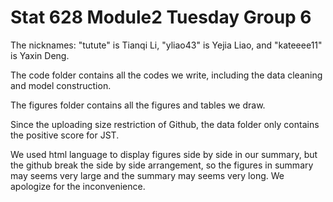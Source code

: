 # Stat 628 Module2 Tuesday Group 6

The nicknames: "tutute" is Tianqi Li, "yliao43" is Yejia Liao, and "kateeee11" is Yaxin Deng.

The code folder contains all the codes we write, including the data cleaning and model construction.

The figures folder contains all the figures and tables we draw.

Since the uploading size restriction of Github, the data folder only contains the positive score for JST.


We used html language to display figures side by side in our summary, but the github break the side by side arrangement, so the figures in summary may seems very large and the summary may seems very long. We apologize for the inconvenience.
